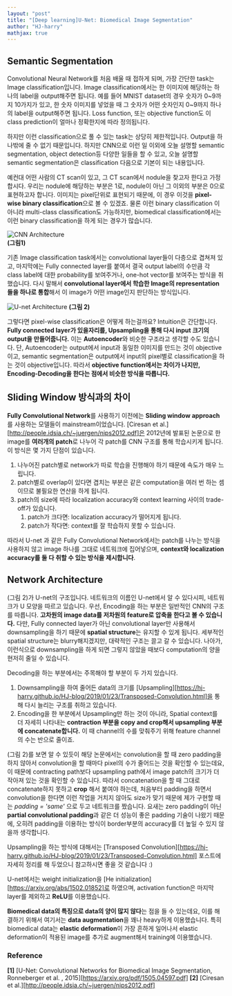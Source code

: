 ```yaml
---
layout: "post"
title: "[Deep learning]U-Net: Biomedical Image Segmentation"
author: "HJ-harry"
mathjax: true
---
```


## Semantic Segmentation  


Convolutional Neural Network를 처음 배울 때 접하게 되며, 가장 간단한 task는 Image classification입니다. Image classification에서는 한 이미지에 해당하는 하나의 label을 output해주면 됩니다. 예를 들어 MNIST dataset의 경우 숫자가 0~9까지 10가지가 있고, 한 숫자 이미지를 넣었을 때 그 숫자가 어떤 숫자인지 0~9까지 하나의 label을 output해주면 됩니다. Loss function, 또는 objective function도 이 class prediction이 얼마나 정확한지에 따라 정의됩니다.  

하지만 이런 classification으로 풀 수 있는 task는 상당히 제한적입니다. Output을 하나밖에 줄 수 없기 때문입니다. 하지만 CNN으로 이런 일 이외에 오늘 설명할 semantic segmentation, object detection등 다양한 일들을 할 수 있고, 오늘 설명할 semantic segmentation은 classification 다음으로 기본이 되는 내용입니다.  

예컨대 어떤 사람의 CT scan이 있고, 그 CT scan에서 nodule을 찾고자 한다고 가정합시다. 우리는 nodule에 해당하는 부분은 1로, nodule이 아닌 그 이외의 부분은 0으로 표현하고자 합니다. 이미지는 pixel단위로 표현되기 때문에, 이 경우 이것을 **pixel-wise binary classification**으로 볼 수 있겠죠. 물론 이런 binary classification 이 아니라 multi-class classification도 가능하지만, biomedical classification에서는 이런 binary classification을 하게 되는 경우가 많습니다.  



![CNN Architecture](https://cdn-images-1.medium.com/max/2000/1*vkQ0hXDaQv57sALXAJquxA.jpeg)  
**(그림1)**


기존 Image classification task에서는 convolutional layer들이 다층으로 겹쳐져 있고, 마지막에는 Fully connected layer를 붙여서 결국 output label의 수만큼 각 class label에 대한 probability를 보여주거나, one-hot vector를 보여주는 방식을 취했습니다. 다시 말해서 **convolutional layer에서 학습한 Image의 representation들을 하나로 통합**해서 이 image가 어떤 image인지 판단하는 방식입니다.  

![U-net Architecture](http://blog.qure.ai/assets/images/segmentation-review/unet.png)
**(그림 2)**

그렇다면 pixel-wise classification은 어떻게 하는걸까요? Intuition은 간단합니다. **Fully connected layer가 있을자리를, Upsampling을 통해 다시 input 크기의 output을 만들어줍니다.** 이는 **Autoencoder**와 비슷한 구조라고 생각할 수도 있습니다. 단, Autoencoder는 output에서 input과 동일한 이미지를 만드는 것이 objective이고, semantic segmentation은 output에서 input의 pixel별로 classification을 하는 것이 objective입니다. 따라서 **objective function에서는 차이가 나지만, Encoding-Decoding을 한다는 점에서 비슷한 방식을 따릅니다.**



## Sliding Window 방식과의 차이

**Fully Convolutional Network**를 사용하기 이전에는 **Sliding window approach**를 사용하는 모델들이 mainstream이었습니다. [Ciresan et al.][http://people.idsia.ch/~juergen/nips2012.pdf]은 2012년에 발표된 논문으로 한 image를 **여러개의 patch**로 나누어 각 patch를 CNN 구조를 통해 학습시키게 됩니다. 이 방식은 몇 가지 단점이 있습니다.  

1. 나누어진 patch별로 network가 따로 학습을 진행해야 하기 때문에 속도가 매우 느립니다.
2. patch별로 overlap이 있다면 겹치는 부분은 같은 computation을 여러 번 하는 셈이므로 불필요한 연산을 하게 됩니다.
3. patch의 size에 따라 localization accuracy와 context learning 사이의 trade-off가 있습니다.
    1) patch가 크다면: localization accuracy가 떨어지게 됩니다.
    2) patch가 작다면: context를 잘 학습하지 못할 수 있습니다.

따라서 U-net 과 같은 Fully Convolutional Network에서는 patch를 나누는 방식을 사용하지 않고 image 하나를 그대로 네트워크에 집어넣으며, **context와 localization accuracy를 둘 다 취할 수 있는 방식을 제시합니다**.



## Network Architecture



(그림 2)가 U-net의 구조입니다. 네트워크의 이름인 U-net에서 알 수 있다시피, 네트워크가 U 모양을 따르고 있습니다. 우선, Encoding을 하는 부분은 일반적인 CNN의 구조를 따릅니다. **고차원의 image data를 저차원의 feature로 압축을 한다고 볼 수 있습니다.** 다만, Fully connected layer가 아닌 convolutional layer만 사용해서 downsampling을 하기 때문에 **spatial structure**는 유지할 수 있게 됩니다. 세부적인 spatial structure는 blurry해지겠지만, 대략적인 구조는 끌고 갈 수 있습니다. 나아가, 이런식으로 downsampling을 하게 되면 그렇지 않았을 때보다 computation의 양을 현저히 줄일 수 있습니다.    

Decoding을 하는 부분에서는 주목해야 할 부분이 두 가지 있습니다.  
1. Downsampling을 하여 줄어든 data의 크기를 [Upsampling][https://hj-harry.github.io/HJ-blog/2019/01/23/Transposed-Convolution.html]을 통해 다시 늘리는 구조를 취하고 있습니다.
2. Encoding을 한 부분에서 Upsampling만 하는 것이 아니라, Spatial context를 더 자세히 나타내는 **contraction 부분을 copy and crop해서 upsampling 부분에 concatenate합니다.** 이 때 channel의 수를 맞춰주기 위해 feature channel의 수는 반으로 줄이죠.

(그림 2)를 보면 알 수 있듯이 해당 논문에서는 convolution을 할 때 zero padding을 하지 않아서 convolution을 할 때마다 pixel의 수가 줄어드는 것을 확인할 수 있는데요, 이 때문에 contracting path보다 upsampling path에서 image patch의 크기가 더 작아져 있는 것을 확인할 수 있습니다. 따라서 concatenation을 할 때 그대로 concatenate하지 못하고 **crop** 해서 붙여야 하는데, 처음부터 padding을 하면서 convolution을 한다면 이런 작업을 거치지 않아도 size가 맞기 때문에 제가 구현할 때는 *padding = 'same'* 으로 두고 네트워크를 짰습니다. 요새는 zero padding이 아닌 **partial convolutional padding**과 같은 더 성능이 좋은 padding 기술이 나왔기 때문에, 오히려 padding을 이용하는 방식이 border부분의 accuracy를 더 높일 수 있지 않을까 생각합니다.  

Upsampling을 하는 방식에 대해서는 [Transposed Convolution][https://hj-harry.github.io/HJ-blog/2019/01/23/Transposed-Convolution.html] 포스트에 자세히 정리를 해 두었으니 참고하시면 좋을 것 같습니다 :)  

U-net에서는 weight initialization을 [He initialization][https://arxiv.org/abs/1502.01852]로 하였으며, activation function은 마지막 layer를 제외하고 **ReLU**를 이용했습니다.  

**Biomedical data의 특징으로 data의 양이 많지 않다**는 점을 들 수 있는데요, 이를 해결하기 위해서 여기서는 **data augmentation**을 꽤나 heavy하게 이용했습니다. 특히 biomedical data는 **elastic deformation**이 가장 흔하게 일어나서 elastic deformation이 적용된 image를 추가로 augment해서 training에 이용했습니다.  

### Reference
**[1]** [U-Net: Convolutional Networks for Biomedical Image Segmentation, Ronneberger et al. , 2015][https://arxiv.org/pdf/1505.04597.pdf]
**[2]** [Ciresan et al.][http://people.idsia.ch/~juergen/nips2012.pdf]

